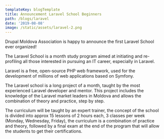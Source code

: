 ```yaml
---
templateKey: blogTemplate
title: Announcement Laravel School Beginners
path: /blogs/laravel
date: '2019-08-08'
image: /static/assets/laravel-2.png
---
```

Drupal Moldova Association is happy to announce the first Laravel School ever organized!





The Laravel School is a month study program aimed at initiating and re-profiling all those interested in pursuing an IT career, especially in Laravel.





Laravel is a free, open-source PHP web framework, used for the development of millions of web applications based on Symfony.





The Laravel school is a long project of a month, taught by the most experienced Laravel developer and mentor. This project includes the knowledge of the Laravel market leaders in Moldova and allows the combination of theory and practice, step by step.





The curriculum will be taught by an expert trainer, the concept of the school is divided into approx 15 lessons of 2 hours each, 3 classes per week (Monday, Wednesday, Friday), the curriculum is a combination of practice and theory, followed by a final exam at the end of the program that will allow the students to get their certifications.
